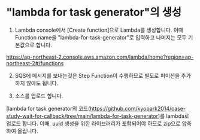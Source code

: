 # "lambda for task generator"의 생성 

1) Lambda console에서 [Create function]으로 Lambda를 생성합니다. 이때 Function name을 "lambda-for-task-generator"로 입력하고 나머지는 모두 기본값으로 합니다. 

https://ap-northeast-2.console.aws.amazon.com/lambda/home?region=ap-northeast-2#/functions

2) SQS에 메시지를 보내는것은 Step Function이 수행하므로 별도로 퍼미션을 추가하지 않아도 됩니다. 

3) 소스를 업로드 합니다.

[lambda for task generator의 코드(https://github.com/kyopark2014/case-study-wait-for-callback/tree/main/lambda-for-task-generator)를 lambda로 업로드 합니다. 이때, uuid 생성을 위한 라이브러리가 포함되어야 하므로 zip으로 압축하여 올립니다.

